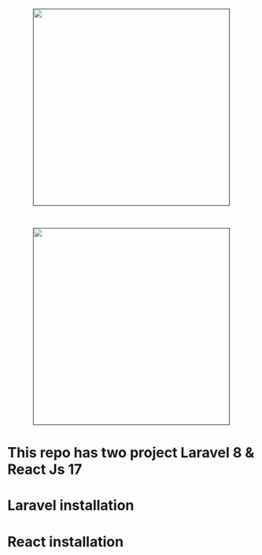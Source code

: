 <p align="center"><a href="" target="_blank"><img src="https://raw.githubusercontent.com/laravel/art/master/logo-lockup/5%20SVG/2%20CMYK/1%20Full%20Color/laravel-logolockup-cmyk-red.svg" width="400"></a></p> 
<br>
<p align="center"><a href="" target="_blank"><img src="https://uxwing.com/wp-content/themes/uxwing/download/brands-and-social-media/react-js-icon.png" width="400"></a></p> 



# This repo has two project Laravel 8 & React Js 17

# Laravel installation 
<!-- 
1. Create a copy of .env.example => .env and configure DB 
2. And then run the migration command.
3. Serve the laravel application.

4. for first login into laravel App.



 -->

 # React installation

 

 <!-- 
 

 1. First install node_module using command (npm install).


 
  -->

